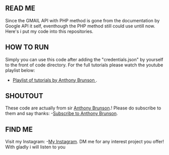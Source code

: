 ## READ ME

Since the GMAIL API with PHP method is gone from the documentation by Google API it self, eventhough the PHP method still could use untill now.
Here's i put my code into this repositories.

## HOW TO RUN

Simply you can use this code after adding the "credentials.json" by yourself to the front of code directory.
For the full tutorials please watch the youtube playlist below:
- [Playlist of tutorials by Anthony Brunson ](https://www.youtube.com/watch?v=j_ilbyXwIzI&list=PLCnCACYJw4v2gebm7kiQ-WIJLDuJgmfUS&pp=iAQB).

## SHOUTOUT

These code are actually from sir [Anthony Brunson](https://www.youtube.com/@AnthonyBrunson).!
Please do subscribe to them and say thanks:
-[Subscribe to Anthony Brunson](https://www.youtube.com/@AnthonyBrunson).

## FIND ME

Visit my Instagram:
-[My Instagram](https://www.instagram.com/resaka.xmp).
DM me for any interest project you offer!
With gladly i will listen to you